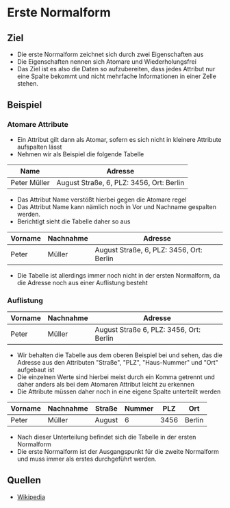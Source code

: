 # Erste Normalform

## Ziel

+ Die erste Normalform zeichnet sich durch zwei Eigenschaften aus
+ Die Eigenschaften nennen sich Atomare und Wiederholungsfrei
+ Das Ziel ist es also die Daten so aufzubereiten, dass jedes Attribut nur eine Spalte bekommt und nicht mehrfache Informationen in einer Zelle stehen.

## Beispiel

### Atomare Attribute
+ Ein Attribut gilt dann als Atomar, sofern es sich nicht in kleinere Attribute aufspalten lässt
+ Nehmen wir als Beispiel die folgende Tabelle

|Name|Adresse|
|-|-|
|Peter Müller|August Straße, 6, PLZ: 3456, Ort: Berlin|

+ Das Attribut Name verstößt hierbei gegen die Atomare regel
+ Das Attribut Name kann nämlich noch in Vor und Nachname gespalten werden.
+ Berichtigt sieht die Tabelle daher so aus

|Vorname|Nachnahme|Adresse|
|-|-|-|
|Peter |Müller|August Straße, 6, PLZ: 3456, Ort: Berlin|

+ Die Tabelle ist allerdings immer noch nicht in der ersten Normalform, da die Adresse noch aus einer Auflistung besteht

### Auflistung

|Vorname|Nachnahme|Adresse|
|-|-|-|
|Peter |Müller|August Straße 6, PLZ: 3456, Ort: Berlin|

+ Wir behalten die Tabelle aus dem oberen Beispiel bei und sehen, das die Adresse aus den Attributen "Straße", "PLZ", "Haus-Nummer" und "Ort" aufgebaut ist
+ Die einzelnen Werte sind hierbei meist durch ein Komma getrennt und daher anders als bei dem Atomaren Attribut leicht zu erkennen
+ Die Attribute müssen daher noch in eine eigene Spalte unterteilt werden

|Vorname|Nachnahme|Straße|Nummer|PLZ|Ort|
|-|-|-|-|-|-|
|Peter |Müller|August|6|3456|Berlin|

+ Nach dieser Unterteilung befindet sich die Tabelle in der ersten Normalform
+ Die erste Normalform ist der Ausgangspunkt für die zweite Normalform und muss immer als erstes durchgeführt werden.

## Quellen
+ [Wikipedia](https://de.wikipedia.org/wiki/Normalisierung_(Datenbank))